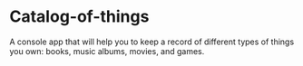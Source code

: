 # Catalog-of-things
A console app that will help you to keep a record of different types of things you own: books, music albums, movies, and games. 
